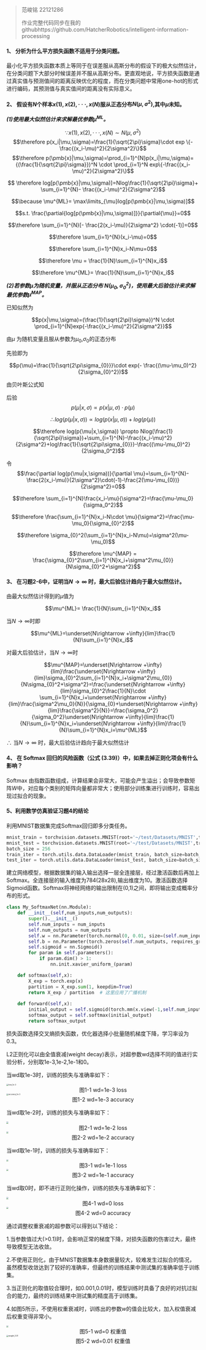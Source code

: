 > 范峻铭 22121286
>
> 作业完整代码同步在我的githubhttps://github.com/HatcherRobotics/intelligent-information-processing

#### 1、 分析为什么平方损失函数不适用于分类问题。

最小化平方损失函数本质上等同于在误差服从高斯分布的假设下的极大似然估计，在分类问题下大部分时候误差并不服从高斯分布。更直观地说，平方损失函数是通过真实值与预测值间的距离反映优化的程度，而在分类问题中常用one-hot的形式进行编码，其预测值与真实值间的距离没有实际意义。

#### 2、 假设有$N$个样本$x(1),x (2), ···,x(N)$服从正态分布$N(\mu,\sigma^2)$,其中$\mu$未知。

***(1)使用最大似然估计来求解最优参数$\mu^{ML}$。***

$$\because x(1),x (2), ···,x(N) \sim N(\mu,\sigma^2)$$
$$\therefore p(x_i|\mu,\sigma)=\frac{1}{\sqrt{2\pi}\sigma}\cdot exp \{-\frac{(x_i-\mu)^2}{2\sigma^2}\}$$
$$\therefore p(\pmb{x}|\mu,\sigma)=\prod_{i=1}^{N}p(x_i|\mu,\sigma)={(\frac{1}{\sqrt{2\pi}\sigma}})^N \cdot \prod_{i=1}^N exp\{-\frac{(x_i-\mu)^2}{2\sigma^2}\}$$

$$ \therefore log[p(\pmb{x}|\mu,\sigma)]=Nlog\frac{1}{\sqrt{2\pi}\sigma}+ \sum_{i=1}^{N}- \frac{(x_i-\mu)^2}{2\sigma^2}$$

$$\because \mu^{ML}= \max\limits_{\mu}log[p(\pmb{x}|\mu,\sigma)]$$

$$s.t. \frac{\partial{log[p(\pmb{x}|\mu,\sigma)]}}{\partial{\mu}}=0$$

$$\therefore \sum_{i=1}^{N}[- \frac{2(x_i-\mu)}{2\sigma^2} \cdot(-1)]=0$$

$$\therefore \sum_{i=1}^{N}(x_i-\mu)=0$$

$$\therefore \sum_{i=1}^{N}x_i-N\mu=0$$

$$\therefore \mu = \frac{1}{N}\sum_{i=1}^{N}x_i$$

$$\therefore \mu^{ML}= \frac{1}{N}\sum_{i=1}^{N}x_i$$

***(2)若参数$\mu$为随机变量，并服从正态分布 $N(\mu_0,\sigma_0^2)$，使用最大后验估计来求解最优参数$\mu^{MAP}$。***

已知似然为

$$p(x|\mu,\sigma)=(\frac{1}{\sqrt{2\pi}\sigma})^N \cdot \prod_{i=1}^{N}exp{-\frac{(x_i-\mu)^2}{2\sigma^2}}$$

由$\mu$ 为随机变量且服从参数为$\mu_{0}$,$\sigma_{0}$的正态分布

先验即为

$$p(\mu)=\frac{1}{\sqrt{2\pi\sigma_{0}}}\cdot exp(- \frac{(\mu-\mu_0)^2}{2\sigma_{0}^2})$$

由贝叶斯公式知

后验$$p(\mu|x,\sigma)\propto p(x|\mu,\sigma) \cdot p(\mu) $$

 $$ \therefore log(p(\mu|x,\sigma))\propto log(p(x|\mu,\sigma)) + log(p(\mu)) $$

$$\therefore log(p(\mu|x,\sigma)) \propto Nlog(\frac{1}{\sqrt{2\pi}\sigma})+\sum_{i=1}^{N}-\frac{(x_i-\mu)^2}{2\sigma^2}+log\frac{1}{\sqrt{2\pi\sigma_{0}}}-\frac{(\mu-\mu_0)^2}{2\sigma_0^2}$$

令$$\frac{\partial log(p(\mu|x,\sigma))}{\partial \mu}=\sum_{i=1}^{N}-\frac{2(x_i-\mu)}{2\sigma^2}\cdot(-1)-\frac{2(\mu-\mu_{0})}{2\sigma^2}=0$$

$$\therefore \sum_{i=1}^{N}\frac{x_i-\mu}{\sigma^2}=\frac{\mu-\mu_0}{\sigma_0^2}$$

$$\therefore \frac{\sum_{i=1}^{N}x_i-N\cdot \mu}{\sigma^2}=\frac{\mu-\mu_0}{\sigma_{0}^2}$$

$$\therefore \sigma_{0}^2(\sum_{i=1}^{N}x_i-N\mu)=\sigma^2(\mu-\mu_0)$$

$$\therefore \mu^{MAP} = \frac{\sigma_{0}^2\sum_{i=1}^{N}x_i+\sigma^2\mu_{0}}{N\sigma_{0}^2+\sigma^2}$$

#### 3、 在习题2-6中，证明当$N→∞$ 时，最大后验估计趋向于最大似然估计。

由最大似然估计得到的$\mu$值为

$$\mu^{ML}= \frac{1}{N}\sum_{i=1}^{N}x_i$$

当$N→∞$时即

$$\mu^{ML}=\underset{N\rightarrow +\infty}{lim}\frac{1}{N}\sum_{i=1}^{N}x_i$$

对最大后验估计，当$N→∞$时

$$\mu^{MAP}=\underset{N\rightarrow +\infty}{lim}\frac{\underset{N\rightarrow +\infty}{lim}\sigma_{0}^2\sum_{i=1}^{N}x_i+\sigma^2\mu_{0}}{N\sigma_{0}^2+\sigma^2}=\frac{\underset{N\rightarrow +\infty}{lim}\sigma_{0}^2\frac{1}{N}\cdot \sum_{i=1}^{N}x_i+\underset{N\rightarrow +\infty}{lim}\frac{\sigma^2\mu_0}{N}}{\sigma_{0}+\underset{N\rightarrow +\infty}{lim}\frac{\sigma^2}{N}}=\frac{\sigma_0^2}{\sigma_0^2}\underset{N\rightarrow +\infty}{lim}\frac{1}{N}\sum_{i=1}^{N}x_i=\underset{N\rightarrow +\infty}{lim}\frac{1}{N}\sum_{i=1}^{N}x_i=\mu^{ML}$$

$\therefore$ 当$N→∞$ 时，最大后验估计趋向于最大似然估计

#### 4、 在 Softmax 回归的风险函数（公式 (3.39)）中，如果去掉正则化项会有什么影响？

Softmax 由指数函数组成，计算结果会非常大，可能会产生溢出；会导致参数矩阵$W$中，对应每个类别的矩阵向量都非常大；使用部分训练集进行训练时，容易出现过拟合的现象。

#### 5、利用数学仿真验证习题4的结论

利用MNIST数据集完成Softmax回归即多分类任务。

```python
mnist_train = torchvision.datasets.MNIST(root='~/test/Datasets/MNIST',train=True, download=True, transform=transforms.ToTensor())
mnist_test = torchvision.datasets.MNIST(root='~/test/Datasets/MNIST',train=False, download=True, transform=transforms.ToTensor())
batch_size = 256
train_iter = torch.utils.data.DataLoader(mnist_train, batch_size=batch_size,shuffle=True, num_workers=2)
test_iter = torch.utils.data.DataLoader(mnist_test, batch_size=batch_size,shuffle=False, num_workers=2)
```
建立网络模型，根据数据集的输入输出选择一层全连接层，经过激活函数后再加上Softmax。全连接层的输入维度为784(28x28),输出维度为10。激活函数选择Sigmoid函数。Softmax将神经网络的输出限制在(0,1)之间，即将输出变成概率分布的形式。
```python
class My_SoftmaxNet(nn.Module):
    def __init__(self,num_inputs,num_outputs):
        super().__init__()
        self.num_inputs = num_inputs
        self.num_outputs = num_outputs
        self.w = nn.Parameter(torch.normal(0, 0.01, size=(self.num_inputs, self.num_outputs), requires_grad=True))
        self.b = nn.Parameter(torch.zeros(self.num_outputs, requires_grad=True))
        self.sigmoid = nn.Sigmoid()
        for param in self.parameters():
            if param.dim() > 1:
                nn.init.xavier_uniform_(param)

    def softmax(self,x):
        X_exp = torch.exp(x)
        partition = X_exp.sum(1, keepdim=True)
        return X_exp / partition  # 这里应用了广播机制
    
    def forward(self,x):
        initial_output = self.sigmoid(torch.mm(x.view(-1,self.num_inputs),self.w)+self.b)
        softmax_output = self.softmax(initial_output)
        return softmax_output
```

损失函数选择交叉熵损失函数，优化器选择小批量随机梯度下降，学习率设为0.3。

L2正则化可以由全值衰减(weight decay)表示，对超参数wd选择不同的值进行实验分析，分别取1e-3,1e-2,1e-1和0。

当wd取1e-3时，训练的损失与准确率如下：

<img src="/run/user/1000/doc/42f522ec/loss_1e-3.png" alt="loss_1e-3" style="zoom: 33%;" />

<center>图1-1 wd=1e-3 loss</center>

<img src="/run/user/1000/doc/e2dcc664/accuracy_1e-3.png" alt="accuracy_1e-3" style="zoom: 33%;" />

<center>图1-2 wd=1e-3 accuracy</center>

当wd取1e-2时，训练的损失与准确率如下：

<img src="/run/user/1000/doc/609a57ba/loss_1e-2.png" style="zoom: 33%;" />

<center>图2-1 wd=1e-2 loss</center>

<img src="/run/user/1000/doc/3257999d/accuracy_1e-2.png" style="zoom: 33%;" />

<center>图2-2 wd=1e-2 accuracy</center>

当wd取1e-1时，训练的损失与准确率如下：

<img src="/run/user/1000/doc/436069b2/loss_1e-1.png" style="zoom: 33%;" />

<center>图3-1 wd=1e-1 loss</center>

<img src="/run/user/1000/doc/7ad3f57/accuracy_1e-1.png" style="zoom: 33%;" />

<center>图3-2 wd=1e-1 accuracy</center>

当wd取0时，即不进行正则化操作，训练的损失与准确率如下：

<img src="/run/user/1000/doc/40c40a5f/loss_0.png" style="zoom: 33%;" />

<center>图4-1 wd=0 loss</center>

<img src="/run/user/1000/doc/6d584a6f/accuracy_0.png" style="zoom: 33%;" />

<center>图4-2 wd=0 accuracy</center>



通过调整权重衰减的超参数可以得到以下结论：

1.当参数值过大(>0.1)时，会影响正常的梯度下降，对损失函数的伤害过大，最终导致模型无法收敛。

2.不使用正则化，由于MNIST数据集本身数据量较大，较难发生过拟合的情况，虽然模型收敛达到了较好的准确率，但最终的训练结果中测试集的准确率低于训练集。

3.当正则化的取值较合理时，如0.001,0.01时，模型训练时具备了良好的对抗过拟合的能力，最终的训练结果中测试集的精度高于训练集。

4.如图5所示，不使用权重衰减时，训练出的参数$w$的值会比较大，加入权值衰减后权重变得非常小。

<img src="/run/user/1000/doc/5b6bbcfa/weight_0.png" style="zoom: 33%;" />

<center>图5-1 wd=0 权重值</center>

<img src="/run/user/1000/doc/f72423c1/weight_0.01.png" alt="weight_0.01" style="zoom:33%;" />

<center>图5-2 wd=0.01 权重值</center>
